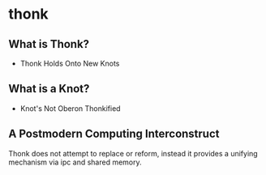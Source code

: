 # thonk

## What is Thonk?

* Thonk Holds Onto New Knots

## What is a Knot?

* Knot's Not Oberon Thonkified

## A Postmodern Computing Interconstruct

Thonk does not attempt to replace or reform, instead it provides a unifying mechanism via ipc and shared memory.

